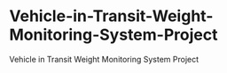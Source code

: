 # Vehicle-in-Transit-Weight-Monitoring-System-Project
Vehicle in Transit Weight Monitoring System Project
